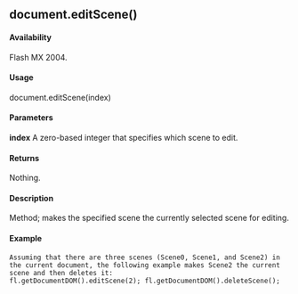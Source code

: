 ## document.editScene()

#### Availability

Flash MX 2004.

#### Usage

document.editScene(index)

#### Parameters

**index** A zero-based integer that specifies which scene to edit.

#### Returns

Nothing.

#### Description

Method; makes the specified scene the currently selected scene for editing.

#### Example

```
Assuming that there are three scenes (Scene0, Scene1, and Scene2) in the current document, the following example makes Scene2 the current scene and then deletes it:
fl.getDocumentDOM().editScene(2); fl.getDocumentDOM().deleteScene();

```